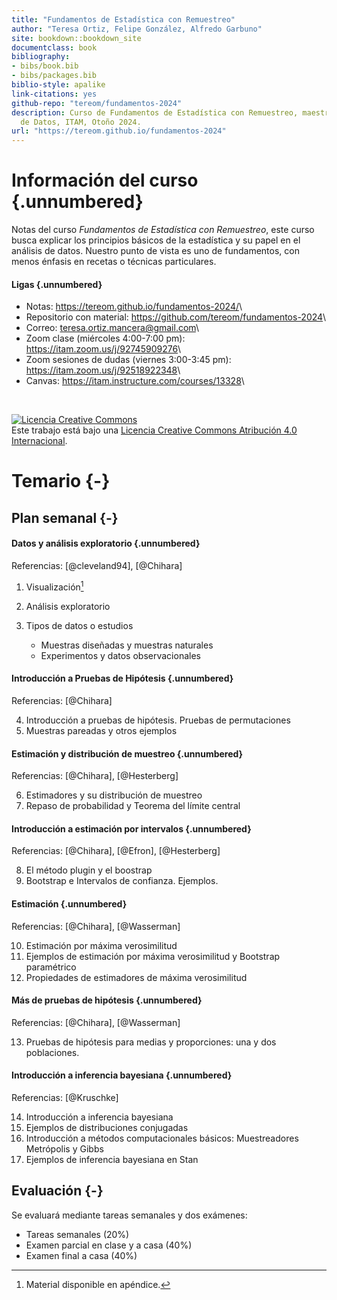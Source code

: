 ```yaml
---
title: "Fundamentos de Estadística con Remuestreo"
author: "Teresa Ortiz, Felipe González, Alfredo Garbuno"
site: bookdown::bookdown_site
documentclass: book
bibliography:
- bibs/book.bib
- bibs/packages.bib
biblio-style: apalike
link-citations: yes
github-repo: "tereom/fundamentos-2024"
description: Curso de Fundamentos de Estadística con Remuestreo, maestría en Ciencia
  de Datos, ITAM, Otoño 2024.
url: "https://tereom.github.io/fundamentos-2024"
---
```


# Información del curso {.unnumbered}

Notas del curso *Fundamentos de Estadística con Remuestreo*, este curso busca explicar los principios básicos de la estadística y su papel en el análisis de datos. Nuestro punto de vista es uno de fundamentos, con menos énfasis en recetas o técnicas particulares.

#### Ligas {.unnumbered}

- Notas: <https://tereom.github.io/fundamentos-2024/>\
- Repositorio con material: <https://github.com/tereom/fundamentos-2024>\
- Correo: [teresa.ortiz.mancera\@gmail.com](mailto:teresa.ortiz.mancera@gmail.com)\
- Zoom clase (miércoles 4:00-7:00 pm): <https://itam.zoom.us/j/92745909276>\
- Zoom sesiones de dudas (viernes 3:00-3:45 pm): <https://itam.zoom.us/j/92518922348>\
- Canvas: <https://itam.instructure.com/courses/13328>\

</br>

<a rel="license" href="http://creativecommons.org/licenses/by/4.0/"><img src="https://i.creativecommons.org/l/by/4.0/88x31.png" alt="Licencia Creative Commons" style="border-width:0"/></a><br />Este trabajo está bajo una <a rel="license" href="http://creativecommons.org/licenses/by/4.0/">Licencia Creative Commons Atribución 4.0 Internacional</a>.

# Temario {-}

## Plan semanal {-}

#### Datos y análisis exploratorio {.unnumbered}

Referencias: [@cleveland94], [@Chihara]

1.  Visualización[^index-1]

2. Análisis exploratorio

3.  Tipos de datos o estudios
    -   Muestras diseñadas y muestras naturales
    -   Experimentos y datos observacionales

[^index-1]: Material disponible en apéndice.

#### Introducción a Pruebas de Hipótesis {.unnumbered}

Referencias: [@Chihara]

4.  Introducción a pruebas de hipótesis. Pruebas de permutaciones
5.  Muestras pareadas y otros ejemplos

#### Estimación y distribución de muestreo {.unnumbered}

Referencias: [@Chihara], [@Hesterberg]

6.  Estimadores y su distribución de muestreo
7.  Repaso de probabilidad y Teorema del límite central

#### Introducción a estimación por intervalos {.unnumbered}

Referencias: [@Chihara], [@Efron], [@Hesterberg]

8.  El método plugin y el boostrap
9.  Bootstrap e Intervalos de confianza. Ejemplos.

#### Estimación {.unnumbered}

Referencias: [@Chihara], [@Wasserman]

10.  Estimación por máxima verosimilitud
11. Ejemplos de estimación por máxima verosimilitud y Bootstrap paramétrico
12. Propiedades de estimadores de máxima verosimilitud

#### Más de pruebas de hipótesis {.unnumbered}

Referencias: [@Chihara], [@Wasserman]

13. Pruebas de hipótesis para medias y proporciones: una y dos poblaciones. 


#### Introducción a inferencia bayesiana {.unnumbered}

Referencias: [@Kruschke]

14. Introducción a inferencia bayesiana
15. Ejemplos de distribuciones conjugadas
16. Introducción a métodos computacionales básicos: Muestreadores Metrópolis y Gibbs
17. Ejemplos de inferencia bayesiana en Stan


## Evaluación {-}

Se evaluará mediante tareas semanales y dos exámenes:

* Tareas semanales (20%)  
* Examen parcial en clase y a casa (40%)  
* Examen final a casa (40%)

